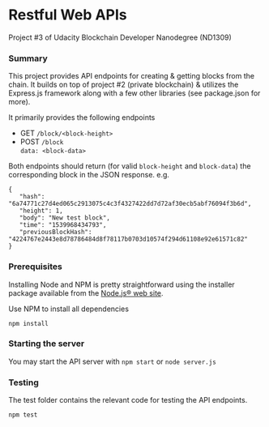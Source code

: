 # Restful Web APIs

Project #3 of Udacity Blockchain Developer Nanodegree (ND1309)


### Summary

This project provides API endpoints for creating & getting blocks from the chain. It builds on top of project #2 (private blockchain) & utilizes the Express.js framework along with a few other libraries (see package.json for more).

It primarily provides the following endpoints

- GET `/block/<block-height>`
- POST `/block`  
    `data: <block-data>`

Both endpoints should return (for valid `block-height` and `block-data`) the corresponding block in the JSON response.
e.g.
```
{
   "hash": "6a74771c27d4ed065c2913075c4c3f4327422dd7d72af30ecb5abf76094f3b6d",
   "height": 1,
   "body": "New test block",
   "time": "1539968434793",
   "previousBlockHash": "4224767e2443e8d78786484d8f78117b0703d10574f294d61108e92e61571c82"
}
```

### Prerequisites

Installing Node and NPM is pretty straightforward using the installer package available from the [Node.js® web site](https://nodejs.org/en/).

Use NPM to install all dependencies
```
npm install
```


### Starting the server

You may start the API server with `npm start` or `node server.js`


### Testing

The test folder contains the relevant code for testing the API endpoints.
```
npm test
```

